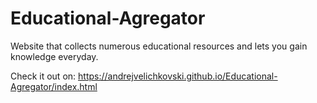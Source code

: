 # Educational-Agregator

Website that collects numerous educational resources and lets you gain knowledge everyday.

Check it out on: https://andrejvelichkovski.github.io/Educational-Agregator/index.html

